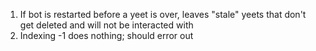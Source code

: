 1. If bot is restarted before a yeet is over, leaves "stale" yeets that don't get deleted and will not be interacted with
2. Indexing -1 does nothing; should error out